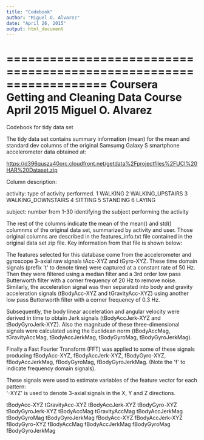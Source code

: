```yaml
---
title: "Codebook"
author: "Miguel O. Alvarez"
date: "April 26, 2015"
output: html_document
---
```


==================================================================
Coursera Getting and Cleaning Data Course 
April 2015
Miguel O. Alvarez
==================================================================

Codebook for tidy data set

The tidy data set contains summary information (mean) for the mean and standard dev columns
of the original Samsumg Galaxy S smartphone accelerometer data obtained at:

https://d396qusza40orc.cloudfront.net/getdata%2Fprojectfiles%2FUCI%20HAR%20Dataset.zip

Column description:

activity: type of activity performed.
      				1	WALKING
					2	WALKING_UPSTAIRS
					3	WALKING_DOWNSTAIRS
					4	SITTING
					5	STANDING
					6	LAYING
					
subject:  number from 1-30 identifying the subject performing the activity

The rest of the columns indicate the mean of the mean() and std() columnms of the original
data set, summarized by activity and user.  Those original columns are described in the 
features_info.txt file contained in the original data set zip file. Key information from 
that file is shown below:

The features selected for this database come from the accelerometer and gyroscope 3-axial 
raw signals tAcc-XYZ and tGyro-XYZ. These time domain signals (prefix 't' to denote time) 
were captured at a constant rate of 50 Hz. Then they were filtered using a median filter 
and a 3rd order low pass Butterworth filter with a corner frequency of 20 Hz to remove 
noise. Similarly, the acceleration signal was then separated into body and gravity 
acceleration signals (tBodyAcc-XYZ and tGravityAcc-XYZ) using another low pass Butterworth
 filter with a corner frequency of 0.3 Hz. 

Subsequently, the body linear acceleration and angular velocity were derived in time to 
obtain Jerk signals (tBodyAccJerk-XYZ and tBodyGyroJerk-XYZ). Also the magnitude of these 
three-dimensional signals were calculated using the Euclidean norm (tBodyAccMag, 
tGravityAccMag, tBodyAccJerkMag, tBodyGyroMag, tBodyGyroJerkMag). 

Finally a Fast Fourier Transform (FFT) was applied to some of these signals producing 
fBodyAcc-XYZ, fBodyAccJerk-XYZ, fBodyGyro-XYZ, fBodyAccJerkMag, fBodyGyroMag, 
fBodyGyroJerkMag. (Note the 'f' to indicate frequency domain signals). 

These signals were used to estimate variables of the feature vector for each pattern:  
'-XYZ' is used to denote 3-axial signals in the X, Y and Z directions.

tBodyAcc-XYZ
tGravityAcc-XYZ
tBodyAccJerk-XYZ
tBodyGyro-XYZ
tBodyGyroJerk-XYZ
tBodyAccMag
tGravityAccMag
tBodyAccJerkMag
tBodyGyroMag
tBodyGyroJerkMag
fBodyAcc-XYZ
fBodyAccJerk-XYZ
fBodyGyro-XYZ
fBodyAccMag
fBodyAccJerkMag
fBodyGyroMag
fBodyGyroJerkMag